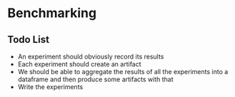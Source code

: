 # Benchmarking

## Todo List

- An experiment should obviously record its results
- Each experiment should create an artifact
- We should be able to aggregate the results of all the experiments into a dataframe and then produce some artifacts with that
- Write the experiments
